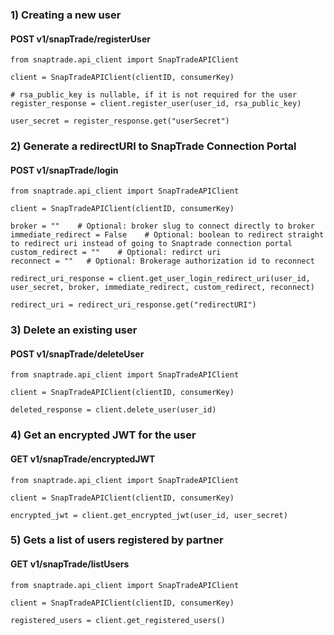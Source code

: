 ### 1) Creating a new user

#### POST v1/snapTrade/registerUser

```
from snaptrade.api_client import SnapTradeAPIClient

client = SnapTradeAPIClient(clientID, consumerKey)

# rsa_public_key is nullable, if it is not required for the user
register_response = client.register_user(user_id, rsa_public_key)

user_secret = register_response.get("userSecret")
```

### 2) Generate a redirectURI to SnapTrade Connection Portal

#### POST v1/snapTrade/login

```
from snaptrade.api_client import SnapTradeAPIClient

client = SnapTradeAPIClient(clientID, consumerKey)

broker = ""    # Optional: broker slug to connect directly to broker
immediate_redirect = False    # Optional: boolean to redirect straight to redirect uri instead of going to Snaptrade connection portal
custom_redirect = ""    # Optional: redirct uri 
reconnect = ""   # Optional: Brokerage authorization id to reconnect

redirect_uri_response = client.get_user_login_redirect_uri(user_id, user_secret, broker, immediate_redirect, custom_redirect, reconnect)

redirect_uri = redirect_uri_response.get("redirectURI")
```

### 3) Delete an existing user

#### POST v1/snapTrade/deleteUser

```
from snaptrade.api_client import SnapTradeAPIClient

client = SnapTradeAPIClient(clientID, consumerKey)

deleted_response = client.delete_user(user_id)
```

### 4) Get an encrypted JWT for the user

#### GET v1/snapTrade/encryptedJWT

```
from snaptrade.api_client import SnapTradeAPIClient

client = SnapTradeAPIClient(clientID, consumerKey)

encrypted_jwt = client.get_encrypted_jwt(user_id, user_secret)
```

### 5) Gets a list of users registered by partner
#### GET v1/snapTrade/listUsers

```
from snaptrade.api_client import SnapTradeAPIClient

client = SnapTradeAPIClient(clientID, consumerKey)

registered_users = client.get_registered_users()
```
